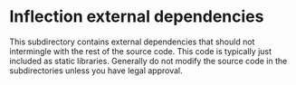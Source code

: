 <!--
 Copyright 2018-2024 Apple Inc. All rights reserved.
-->
# Inflection external dependencies
This subdirectory contains external dependencies that should not intermingle with the rest of the source code.
This code is typically just included as static libraries. Generally do not modify the source code in the subdirectories
unless you have legal approval.